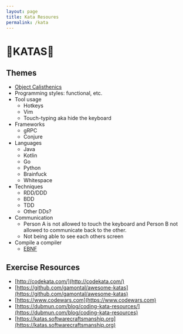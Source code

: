 ```yaml
---
layout: page
title: Kata Resoures
permalink: /kata
---
```


# 🥋KATAS🥋

## Themes

* [Object Calisthenics](https://williamdurand.fr/2013/06/03/object-calisthenics/)
* Programming styles: functional, etc.
* Tool usage
    * Hotkeys
    * Vim
    * Touch-typing aka hide the keyboard
* Frameworks
    * gRPC
    * Conjure
* Languages
    * Java
    * Kotlin
    * Go
    * Python
    * Brainfuck
    * Whitespace
* Techniques
    * RDD/DDD
    * BDD
    * TDD
    * Other DDs?
* Communication
    * Person A is not allowed to touch the keyboard and Person B not allowed to communicate back to the other.
    * Not being able to see each others screen
* Compile a compiler
    * [EBNF](https://en.wikipedia.org/wiki/Extended_Backus%E2%80%93Naur_form)

## Exercise Resources

* [http://codekata.com/](http://codekata.com/)
* [https://github.com/gamontal/awesome-katas](https://github.com/gamontal/awesome-katas)
* [https://www.codewars.com](https://www.codewars.com)
* [https://dubmun.com/blog/coding-kata-resources/](https://dubmun.com/blog/coding-kata-resources)
* [https://katas.softwarecraftsmanship.org](https://katas.softwarecraftsmanship.org)
